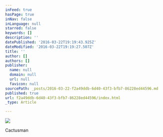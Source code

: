 ```yaml
---
inFeed: true
hasPage: true
inNav: false
inLanguage: null
starred: false
keywords: []
description: ''
datePublished: '2016-03-22T19:19:43.925Z'
dateModified: '2016-03-22T19:19:27.507Z'
title: ''
author: []
authors: []
publisher:
  name: null
  domain: null
  url: null
  favicon: null
sourcePath: _posts/2016-03-22-f2a49ddb-6d40-43f3-bfb7-86228ed44596.md
published: true
url: f2a49ddb-6d40-43f3-bfb7-86228ed44596/index.html
_type: Article

---
```

![](https://the-grid-user-content.s3-us-west-2.amazonaws.com/41e3a9c7-0134-44aa-bae0-923f84e482d5.png)

Cactusman